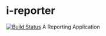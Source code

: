 # i-reporter
[![Build Status](https://travis-ci.org/TimothyMee/i-reporter.svg?branch=api)](https://travis-ci.org/TimothyMee/i-reporter)
A Reporting Application
